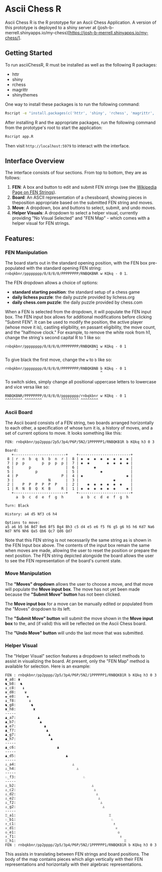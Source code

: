 # Ascii Chess R

Ascii Chess R is the R prototype for an Ascii Chess Application. A version of this prototype is deployed to a shiny server at (josh-b-merrell.shinyapps.io/my-chess)[https://josh-b-merrell.shinyapps.io/my-chess/].  

## Getting Started

To run asciiChessR, R must be installed as well as the following R packages:  

 - httr
 - shiny
 - rchess
 - magrittr
 - shinythemes

One way to install these packages is to run the following command:  
```bash
Rscript -e "install.packages(c('httr', 'shiny', 'rchess', 'magrittr', 'shinythemes'))"
```

After installing R and the appropriate packages, run the following command from the prototype's root to start the application:  
```bash
Rscript app.R
```
Then visit `http://localhost:5979` to interact with the interface.  

## Interface Overview

The interface consists of four sections. From top to bottom, they are as follows:  

 1. **FEN**: A box and button to edit and submit FEN strings (see the [Wikipedia Page on FEN Strings](https://en.wikipedia.org/wiki/Forsyth%E2%80%93Edwards_Notation)).
 2. **Board**: An ASCII representation of a chessboard, showing pieces in theposition appropriate based on the submitted FEN string and moves.
 3. **Move**: A dropdown, box and buttons to select, submit, and undo moves.
 4. **Helper Visuals**: A dropdown to select a helper visual, currently providing "No Visual Selected" and "FEN Map" - which comes with a helper visual for FEN strings.

## Features:

### FEN Manipulation
The board starts out in the standard opening position, with the FEN box pre-populated with the standard opening FEN string: `rnbqkbnr/pppppppp/8/8/8/8/PPPPPPPP/RNBQKBNR w KQkq - 0 1`.  

The FEN dropdown allows a choice of options:  

 - **standard starting position**: the standard setup of a chess game
 - **daily lichess puzzle**: the daily puzzle provided by lichess.org
 - **daily chess.com puzzle**: the daily puzzle provided by chess.com

When a FEN is selected from the dropdown, it will populate the FEN input box. The FEN input box allows for additional modifications before clicking "Submit FEN". It can be used to modify the position, the active player (whose move it is), castling eligibility, en passant eligibility, the move count, and the "halfmove clock." For example, to remove the white rook from h1, change the string's second capital R to 1 like so:  
```text
rnbqkbnr/pppppppp/8/8/8/8/PPPPPPPP/RNBQKBN1 w KQkq - 0 1
                                          ^
```

To give black the first move, change the `w` to `b` like so:  
```text
rnbqkbnr/pppppppp/8/8/8/8/PPPPPPPP/RNBQKBNB b KQkq - 0 1
                                            ^
```
To switch sides, simply change all positional uppercase letters to lowercase and vice versa like so:
```text
RNBQKBNR/PPPPPPPP/8/8/8/8/pppppppp/rnbqkbnr w KQkq - 0 1
^^^^^^^^ ^^^^^^^^         ^^^^^^^^ ^^^^^^^^
```

### Ascii Board

The Ascii board consists of a FEN string, two boards arranged horizontally to each other, a specification of whose turn it is, a history of moves, and a set of current options to move. It looks something like this:  
```text
FEN: rnbqkbnr/pp2pppp/2p5/3p4/P6P/5N2/1PPPPPP1/RNBQKB1R b KQkq h3 0 3

Board:
   +------------------------+    +------------------------+
 8 | r  n  b  q  k  b  n  r |  8 | ✱  ✱  ✱  ✱  ✱  ✱  ✱  ✱ |
 7 | p  p        p  p  p  p |  7 | ✱  ✱        ✱  ✱  ✱  ✱ |
 6 |       p                |  6 |       ✱                |
 5 |          p             |  5 |          ✱             |
 4 | P                    P |  4 | ✱                    ✱ |
 3 |                N       |  3 |                ✱       |
 2 |    P  P  P  P  P  P    |  2 |    ✱  ✱  ✱  ✱  ✱  ✱    |
 1 | R  N  B  Q  K  B     R |  1 | ✱  ✱  ✱  ✱  ✱  ✱     ✱ |
   +------------------------+    +------------------------+
     a  b  c  d  e  f  g  h        a  b  c  d  e  f  g  h

Turn: Black

History: a4 d5 Nf3 c6 h4

Options to move:
a5 a6 b5 b6 Bd7 Be6 Bf5 Bg4 Bh3 c5 d4 e5 e6 f5 f6 g5 g6 h5 h6 Kd7 Na6 Nd7 Nf6 Nh6 Qa5 Qb6 Qc7 Qd6 Qd7
```
Note that this FEN string is not necessarily the same string as is shown in the FEN Input box above. The contents of the input box remain the same when moves are made, allowing the user to reset the position or prepare the next position. The FEN string depicted alongside the board allows the user to see the FEN representation of the board's current state.  

### Move Manipulation

The **"Moves" dropdown** allows the user to choose a move, and that move will populate the **Move input box**. The move has not yet been made because the **"Submit Move" button** has not been clicked.  

The **Move input box** for a move can be manually edited or populated from the "Moves" dropdown to its left.  

The **"Submit Move" button** will submit the move shown in the **Move input box** to the, and (if valid) this will be reflected on the Ascii Chess board.  

The **"Undo Move" button** will undo the last move that was submitted.  

### Helper Visual

The "Helper Visual" section features a dropdown to select methods to assist in visualizing the board. At present, only the "FEN Map" method is available for selection. Here is an example:  
```text
FEN : rnbqkbnr/pp2pppp/2p5/3p4/P6P/5N2/1PPPPPP1/RNBQKB1R b KQkq h3 0 3
♜_a8: ♜
♞_b8:  ♞
♝_c8:   ♝
♛_d8:    ♛
♚_e8:     ♚
♝_f8:      ♝
♞_g8:       ♞
♜_h8:        ♜
-----
♟︎_a7:          ♟︎
♟︎_b7:           ♟︎
♟︎_e7:             ♟︎
♟︎_f7:              ♟︎
♟︎_g7:               ♟︎
♟︎_h7:                ♟︎
-----
♟︎_c6:                   ♟︎
-----
♟︎_d5:                       ♟︎
-----
♙_a4:                          ♙
♙_h4:                            ♙
-----
♘_f3:                               ♘
-----
♙_b2:                                   ♙
♙_c2:                                    ♙
♙_d2:                                     ♙
♙_e2:                                      ♙
♙_f2:                                       ♙
♙_g2:                                        ♙
-----
♖_a1:                                           ♖
♘_b1:                                            ♘
♗_c1:                                             ♗
♕_d1:                                              ♕
♔_e1:                                               ♔
♗_f1:                                                ♗
♖_h1:                                                  ♖
FEN : rnbqkbnr/pp2pppp/2p5/3p4/P6P/5N2/1PPPPPP1/RNBQKB1R b KQkq h3 0 3
```
This assists in translating between FEN strings and board positions. The body of the map contains pieces which align vertically with their FEN representations and horizontally with their algebraic representations.  

